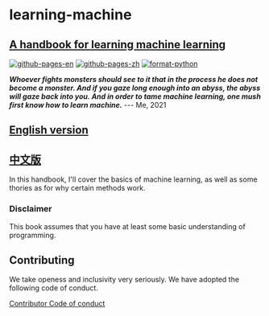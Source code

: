 # learning-machine

## [A handbook for learning machine learning](https://r3ntru3w4n9.github.io/learning-machine/en)

[![github-pages-en](https://github.com/r3ntru3w4n9/learning-machine/actions/workflows/github-pages-en.yaml/badge.svg)](https://github.com/r3ntru3w4n9/learning-machine/actions/workflows/github-pages-en.yaml) [![github-pages-zh](https://github.com/r3ntru3w4n9/learning-machine/actions/workflows/github-pages-zh.yaml/badge.svg)](https://github.com/r3ntru3w4n9/learning-machine/actions/workflows/github-pages-zh.yaml) [![format-python](https://github.com/r3ntru3w4n9/learning-machine/actions/workflows/format-python.yaml/badge.svg)](https://github.com/r3ntru3w4n9/learning-machine/actions/workflows/format-python.yaml)

_**Whoever fights monsters should see to it that in the process he does not become a monster. And if you gaze long enough into an abyss, the abyss will gaze back into you. And in order to tame machine learning, one mush first know how to learn machine.**_
--- Me, 2021

## [English version](./README.md)
## [中文版](../zh/README.md)

In this handbook, I'll cover the basics of machine learning, as well as some thories as for why certain methods work.

### Disclaimer

This book assumes that you have at least some basic understanding of programming.

## Contributing

We take openess and inclusivity very seriously. We have adopted the following code of conduct.

[Contributor Code of conduct](CONTRIBUTING.md)
